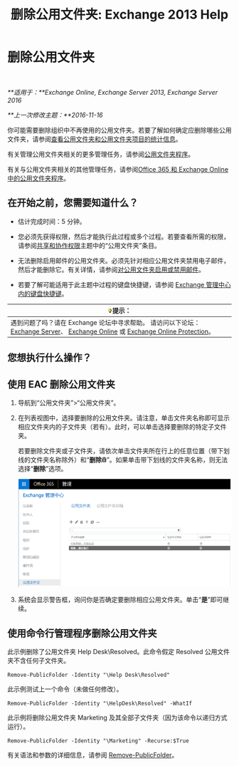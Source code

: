 ﻿---
title: '删除公用文件夹: Exchange 2013 Help'
TOCTitle: 删除公用文件夹
ms:assetid: 334b831d-e372-4d85-a407-5c8a5d0e78de
ms:mtpsurl: https://technet.microsoft.com/zh-cn/library/Aa997202(v=EXCHG.150)
ms:contentKeyID: 50490169
ms.date: 01/11/2018
mtps_version: v=EXCHG.150
ms.translationtype: HT
---

# 删除公用文件夹

 

_**适用于：**Exchange Online, Exchange Server 2013, Exchange Server 2016_

_**上一次修改主题：**2016-11-16_

你可能需要删除组织中不再使用的公用文件夹。若要了解如何确定应删除哪些公用文件夹，请参阅[查看公用文件夹和公用文件夹项目的统计信息](view-statistics-for-public-folders-and-public-folder-items-exchange-2013-help.md)。

有关管理公用文件夹相关的更多管理任务，请参阅[公用文件夹程序](public-folder-procedures-exchange-2013-help.md)。

有关与公用文件夹相关的其他管理任务，请参阅[Office 365 和 Exchange Online 中的公用文件夹程序](https://technet.microsoft.com/zh-cn/library/jj966272\(v=exchg.150\))。

## 在开始之前，您需要知道什么？

  - 估计完成时间：5 分钟。

  - 您必须先获得权限，然后才能执行此过程或多个过程。若要查看所需的权限，请参阅[共享和协作权限](sharing-and-collaboration-permissions-exchange-2013-help.md)主题中的“公用文件夹”条目。

  - 无法删除启用邮件的公用文件夹。必须先针对相应公用文件夹禁用电子邮件，然后才能删除它。有关详情，请参阅[对公用文件夹启用或禁用邮件](mail-enable-or-mail-disable-a-public-folder-exchange-2013-help.md)。

  - 若要了解可能适用于此主题中过程的键盘快捷键，请参阅 [Exchange 管理中心内的键盘快捷键](keyboard-shortcuts-in-the-exchange-admin-center-exchange-online-protection-help.md)。

<table>
<thead>
<tr class="header">
<th><img src="images/Bb124558.tip(EXCHG.150).gif" title="提示" alt="提示" />提示：</th>
</tr>
</thead>
<tbody>
<tr class="odd">
<td>遇到问题了吗？请在 Exchange 论坛中寻求帮助。 请访问以下论坛：<a href="https://go.microsoft.com/fwlink/p/?linkid=60612">Exchange Server</a>、 <a href="https://go.microsoft.com/fwlink/p/?linkid=267542">Exchange Online</a> 或 <a href="https://go.microsoft.com/fwlink/p/?linkid=285351">Exchange Online Protection</a>。</td>
</tr>
</tbody>
</table>


## 您想执行什么操作？

## 使用 EAC 删除公用文件夹

1.  导航到“公用文件夹”\>“公用文件夹”。

2.  在列表视图中，选择要删除的公用文件夹。请注意，单击文件夹名称即可显示相应文件夹内的子文件夹（若有）。此时，可以单击选择要删除的特定子文件夹。
    
    若要删除文件夹或子文件夹，请依次单击文件夹所在行上的任意位置（带下划线的文件夹名称除外）和“**删除**![删除图标](images/JJ657511.14f639f6-61e8-4418-bbfb-0db14de9d2f5(EXCHG.150).gif "删除图标")”。如果单击带下划线的文件夹名称，则无法选择“**删除**”选项。
    
    ![选择要删除的公用文件夹](images/Aa997202.8666290d-3f19-4c70-afe3-45569762718b(EXCHG.150).png "选择要删除的公用文件夹")  

3.  系统会显示警告框，询问你是否确定要删除相应公用文件夹。单击“**是**”即可继续。

## 使用命令行管理程序删除公用文件夹

此示例删除了公用文件夹 Help Desk\\Resolved。此命令假定 Resolved 公用文件夹不含任何子文件夹。

    Remove-PublicFolder -Identity "\Help Desk\Resolved"

此示例测试上一个命令（未做任何修改）。

    Remove-PublicFolder -Identity "\HelpDesk\Resolved" -WhatIf

此示例将删除公用文件夹 Marketing 及其全部子文件夹（因为该命令以递归方式运行）。

    Remove-PublicFolder -Identity "\Marketing" -Recurse:$True

有关语法和参数的详细信息，请参阅 [Remove-PublicFolder](https://technet.microsoft.com/zh-cn/library/bb124894\(v=exchg.150\))。

